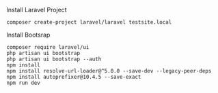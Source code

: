 Install Laravel Project
```
composer create-project laravel/laravel testsite.local
```

Install Bootsrap
```
composer require laravel/ui
php artisan ui bootstrap
php artisan ui bootstrap --auth
npm install
npm install resolve-url-loader@^5.0.0 --save-dev --legacy-peer-deps
npm install autoprefixer@10.4.5 --save-exact
npm run dev
```